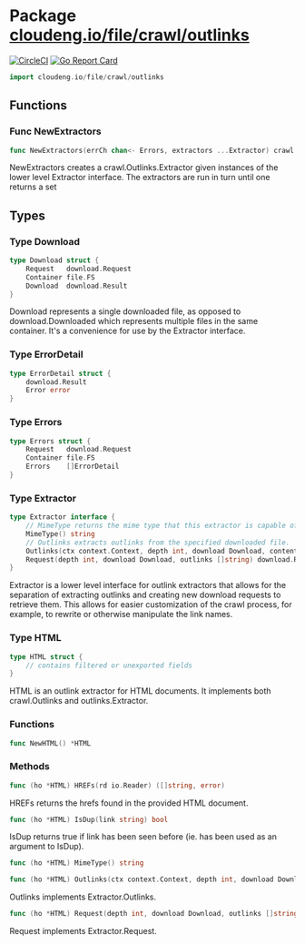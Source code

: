 # Package [cloudeng.io/file/crawl/outlinks](https://pkg.go.dev/cloudeng.io/file/crawl/outlinks?tab=doc)
[![CircleCI](https://circleci.com/gh/cloudengio/go.gotools.svg?style=svg)](https://circleci.com/gh/cloudengio/go.gotools) [![Go Report Card](https://goreportcard.com/badge/cloudeng.io/file/crawl/outlinks)](https://goreportcard.com/report/cloudeng.io/file/crawl/outlinks)

```go
import cloudeng.io/file/crawl/outlinks
```


## Functions
### Func NewExtractors
```go
func NewExtractors(errCh chan<- Errors, extractors ...Extractor) crawl.Outlinks
```
NewExtractors creates a crawl.Outlinks.Extractor given instances of the
lower level Extractor interface. The extractors are run in turn until one
returns a set



## Types
### Type Download
```go
type Download struct {
	Request   download.Request
	Container file.FS
	Download  download.Result
}
```
Download represents a single downloaded file, as opposed to
download.Downloaded which represents multiple files in the same container.
It's a convenience for use by the Extractor interface.


### Type ErrorDetail
```go
type ErrorDetail struct {
	download.Result
	Error error
}
```


### Type Errors
```go
type Errors struct {
	Request   download.Request
	Container file.FS
	Errors    []ErrorDetail
}
```


### Type Extractor
```go
type Extractor interface {
	// MimeType returns the mime type that this extractor is capable of handling.
	MimeType() string
	// Outlinks extracts outlinks from the specified downloaded file.
	Outlinks(ctx context.Context, depth int, download Download, contents io.Reader) ([]string, error)
	Request(depth int, download Download, outlinks []string) download.Request
}
```
Extractor is a lower level interface for outlink extractors that allows for
the separation of extracting outlinks and creating new download requests to
retrieve them. This allows for easier customization of the crawl process,
for example, to rewrite or otherwise manipulate the link names.


### Type HTML
```go
type HTML struct {
	// contains filtered or unexported fields
}
```
HTML is an outlink extractor for HTML documents. It implements both
crawl.Outlinks and outlinks.Extractor.

### Functions

```go
func NewHTML() *HTML
```



### Methods

```go
func (ho *HTML) HREFs(rd io.Reader) ([]string, error)
```
HREFs returns the hrefs found in the provided HTML document.


```go
func (ho *HTML) IsDup(link string) bool
```
IsDup returns true if link has been seen before (ie. has been used as an
argument to IsDup).


```go
func (ho *HTML) MimeType() string
```


```go
func (ho *HTML) Outlinks(ctx context.Context, depth int, download Download, contents io.Reader) ([]string, error)
```
Outlinks implements Extractor.Outlinks.


```go
func (ho *HTML) Request(depth int, download Download, outlinks []string) download.Request
```
Request implements Extractor.Request.







